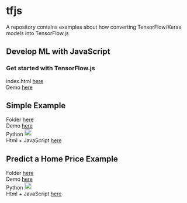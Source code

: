 # tfjs

A repository contains examples about how converting TensorFlow/Keras models into TensorFlow.js

## Develop ML with JavaScript
### Get started with TensorFlow.js  
index.html [here](https://github.com/Ruqyai/tfjs_Code/blob/main/index.html)     
Demo [here](https://Ruqyai.github.io/tfjs_Code/)    

## Simple Example
Folder [here](https://github.com/Ruqyai/tfjs_Code/tree/main/Simple%20Example)     
Demo [here](https://Ruqyai.github.io/tfjs_Code/Simple%20Example/)  
Python [<img src="https://colab.research.google.com/assets/colab-badge.svg" height = '20px' >](https://colab.research.google.com/github/Ruqyai/tfjs_Code/blob/main/Simple%20Example/Simple_Example.ipynb)    
Html + JavaScript [here](https://github.com/Ruqyai/tfjs_Code/blob/main/Simple%20Example/index.html)   


  
  
## Predict a Home Price Example  
Folder [here](https://github.com/Ruqyai/tfjs_Code/tree/main/Predict%20a%20Home%20Price)     
Demo [here](https://Ruqyai.github.io/tfjs_Code/Predict%20a%20Home%20Price/)   
Python [<img src="https://colab.research.google.com/assets/colab-badge.svg" height = '20px' >](https://colab.research.google.com/github/Ruqyai/tfjs_Code/blob/main/Predict%20a%20Home%20Price/tfjs.ipynb)        
Html + JavaScript [here](https://github.com/Ruqyai/tfjs_Code/blob/main/Predict%20a%20Home%20Price/index.html)    

  
  
